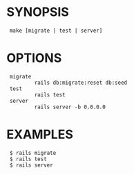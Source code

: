 # SYNOPSIS
     make [migrate | test | server]

# OPTIONS
     migrate
             rails db:migrate:reset db:seed
     test
             rails test
     server
             rails server -b 0.0.0.0

# EXAMPLES

     $ rails migrate
     $ rails test
     $ rails server
